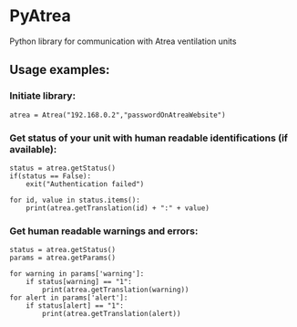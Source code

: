 # PyAtrea
Python library for communication with Atrea ventilation units

## Usage examples:

### Initiate library:
```
atrea = Atrea("192.168.0.2","passwordOnAtreaWebsite")
```

### Get status of your unit with human readable identifications (if available):
```
status = atrea.getStatus()
if(status == False):
    exit("Authentication failed")

for id, value in status.items():
    print(atrea.getTranslation(id) + ":" + value)
```

### Get human readable warnings and errors:
```
status = atrea.getStatus()
params = atrea.getParams()

for warning in params['warning']:
    if status[warning] == "1":
        print(atrea.getTranslation(warning))
for alert in params['alert']:
    if status[alert] == "1":
        print(atrea.getTranslation(alert))
```